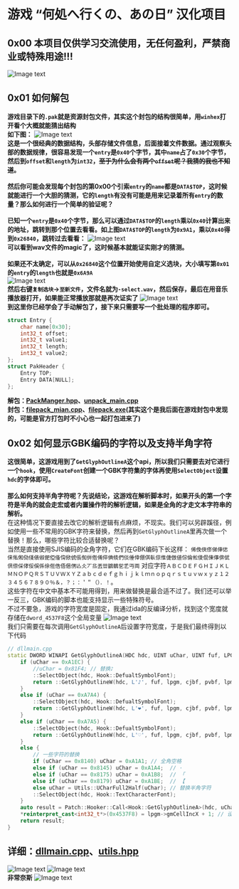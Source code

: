 # 游戏 “何処へ行くの、あの日” 汉化项目
## 0x00 本项目仅供学习交流使用，无任何盈利，严禁商业或特殊用途!!!
![Image text](https://github.com/cokkeijigen/doko_iku_cn/blob/main/test.png)<br>

## 0x01 如何解包
**游戏目录下的`.pak`就是资源封包文件，其实这个封包的结构很简单，用`winhex`打开看个大概就能猜出结构<br>如下图：**
![Image text](https://github.com/cokkeijigen/doko_iku_cn/blob/main/file_head.png)<br>
**这是一个很经典的数据结构，头部存储文件信息，后面接着文件数据。通过观察头部的数据规律，很容易发现一个`entry`是`0x40`个字节，其中`name`占了`0x30`个字节，然后到`offset`和`length`为`int32`，~~至于为什么会有两个`offset`呢？我猜的我也不知道~~。<br><br>**
**然后你可能会发现每个封包的第0x00个引索`entry`的`name`都是`DATA$TOP`，这时候就能进行一个大胆的猜测，它的`length`有没有可能是用来记录着所有`entry`的数量？那么如何进行一个简单的验证呢？<br><br>**
**已知一个`entry`是`0x40`个字节，那么可以通过`DATA$TOP`的`length`乘以`0x40`计算出来的地址，跳转到那个位置去看看。如上图`DATA$TOP`的`length`为`0x9A1`，乘以`0x40`得到`0x26840`，跳转过去看看：**
![Image text](https://github.com/cokkeijigen/doko_iku_cn/blob/main/file_data.png)<br>
**可以看到wav文件的magic了，这时候基本就能证实刚才的猜测。<br><br>如果还不太确定，可以从`0x26840`这个位置开始使用自定义选块，大小填写第`0x01`的`entry`的`length`也就是`0x6A9A`**<br>
![Image text](https://github.com/cokkeijigen/doko_iku_cn/blob/main/file_data1.png)<br>
**然后右键`复制选块`->`至新文件`，文件名就为`-select.wav`，然后保存，最后在用音乐播放器打开，如果能正常播放那就是再次证实了**
![Image text](https://github.com/cokkeijigen/doko_iku_cn/blob/main/file_data2.png)<br>
**到这里你已经学会了手动解包了，接下来只需要写一个批处理的程序即可。** <br>
```cpp
struct Entry {
    char name[0x30];
    int32_t offset;
    int32_t value1;
    int32_t length;
    int32_t value2;
};
struct PakHeader {
    Entry TOP;
    Entry DATA[NULL];
};
```
**解包：[PackManger.hpp](https://github.com/cokkeijigen/doko_iku_cn/blob/main/DOKOIKU/doko_iku_cn/PackManger.hpp)、[unpack_main.cpp](https://github.com/cokkeijigen/doko_iku_cn/blob/main/DOKOIKU/unpack/unpack_main.cpp)**<br>
**封包：[filepack_mian.cpp](https://github.com/cokkeijigen/doko_iku_cn/blob/main/DOKOIKU/filepack/filepack_mian.cpp)、[filepack.exe](https://github.com/cokkeijigen/doko_iku_cn/blob/main/tools/filepack.exe)(其实这个是我后面在游戏封包中发现的，可能是官方打包时不小心也一起打包进来了)**

## 0x02 如何显示GBK编码的字符以及支持半角字符
**这很简单，这游戏用到了`GetGlyphOutlineA`这个api，所以我们只需要去对它进行一个`hook`，使用`CreateFont`创建一个GBK字符集的字体再使用`SelectObject`设置`hdc`的字体即可。** <br><br>
**那么如何支持半角字符呢？先说结论，这游戏在解析脚本时，如果开头的第一个字符是半角的就会走宏或者内置操作符的解析逻辑，如果是全角的才走文本字符串的解析。<br>**
在这种情况下要直接去改它的解析逻辑有点麻烦，不现实。我们可以另辟蹊径，例如使用一些不常用的GBK字符来替换，然后再到`GetGlyphOutlineA`里再次做一个替换！那么，哪些字符比较合适替换呢？<br>
当然是直接使用SJIS编码的全角字符，它们在GBK编码下长这样：
`俙俛俠俢俤俥俧俫俬俰俲俴俵俶俷俹俻俼俽俿倀倁倂倃倄倅倎倐們倓倕倖倗倛倝倞倠倢倣値倧倫倯倰倱倲倳倴倵倶倷倸侾俀俁係俆俇俈俉俋侽亾仌丆丠丟丗鶹鶺乮乯丏両`
对应字符`ＡＢＣＤＥＦＧＨＩＪＫＬＭＮＯＰＱＲＳＴＵＶＷＸＹＺａｂｃｄｅｆｇｈｉｊｋｌｍｎｏｐｑｒｓｔｕｖｗｘｙｚ１２３４５６７８９０％＆，？；：＇＂（）．！`。<br>
这些字符在中文中基本不可能用得到，用来做替换是最合适不过了。我们还可以举一反三，GBK编码的脚本也能支持显示一些特殊符号。<br>
不过不要急，游戏的字符宽度是固定，我通过ida的反编译分析，找到这个宽度就存储在`dword_4537F8`这个全局变量
![Image text](https://github.com/cokkeijigen/doko_iku_cn/blob/main/ida_code.png) <br>
我们只需要在每次调用`GetGlyphOutlineA`后设置字符宽度，于是我们最终得到以下代码
```cpp
// dllmain.cpp
static DWORD WINAPI GetGlyphOutlineA(HDC hdc, UINT uChar, UINT fuf, LPGLYPHMETRICS lpgm, DWORD cjbf, LPVOID pvbf, MAT2* lpmat) {
    if (uChar == 0xA1EC) {
        //uChar = 0x81F4; // 替换♪
        ::SelectObject(hdc, Hook::DefualtSymbolFont);
        return ::GetGlyphOutlineW(hdc, L'♪', fuf, lpgm, cjbf, pvbf, lpmat);
    }
    else if (uChar == 0xA7A4) {
        ::SelectObject(hdc, Hook::DefualtSymbolFont);
        return ::GetGlyphOutlineW(hdc, L'❤', fuf, lpgm, cjbf, pvbf, lpmat);
    }
    else if (uChar == 0xA7A5) {
        ::SelectObject(hdc, Hook::DefualtSymbolFont);
        return ::GetGlyphOutlineW(hdc, L'♡', fuf, lpgm, cjbf, pvbf, lpmat);
    }
    else {
        // 一些字符的替换
        if (uChar == 0x8140) uChar = 0xA1A1; // 全角空格
        else if (uChar == 0x8145) uChar = 0xA1A4;  // ·
        else if (uChar == 0x8175) uChar = 0xA1B8;  // 「
        else if (uChar == 0x8179) uChar = 0xA1BE;  // 【
        else uChar = Utils::UCharFull2Half(uChar); // 替换半角字符
        ::SelectObject(hdc, Hook::TextCharacterFont);
    }
    auto result = Patch::Hooker::Call<Hook::GetGlyphOutlineA>(hdc, uChar, fuf, lpgm, cjbf, pvbf, lpmat);
    *reinterpret_cast<int32_t*>(0x4537F8) = lpgm->gmCellIncX + 1; // 设置字符宽度，要半宽显示半角字符这点很重要！
    return result;
}
```
详细：[dllmain.cpp](https://github.com/cokkeijigen/doko_iku_cn/blob/main/DOKOIKU/doko_iku_cn/dllmain.cpp)、[utils.hpp](https://github.com/cokkeijigen/doko_iku_cn/blob/main/DOKOIKU/doko_iku_cn/utils.hpp)
---
![Image text](https://github.com/cokkeijigen/doko_iku_cn/blob/main/test1.png)
![Image text](https://github.com/cokkeijigen/doko_iku_cn/blob/main/test2.png)<br>
**非常奈斯** ![Image text](https://github.com/cokkeijigen/doko_iku_cn/blob/main/w.jpg)
